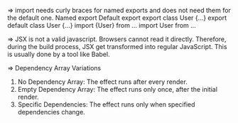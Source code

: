 => import needs curly braces for named exports and does not need them for the default one.
Named export	        Default export
export class User {...}	export default class User {...}
import {User} from ...	import User from ...

=> JSX is not a valid javascript. Browsers cannot read it directly. Therefore, during the build process, JSX get transformed into regular JavaScript. This is usually done by a tool like Babel. 

=> Dependency Array Variations
1. No Dependency Array: The effect runs after every render.
2. Empty Dependency Array: The effect runs only once, after the initial render.
3. Specific Dependencies: The effect runs only when specified dependencies change.